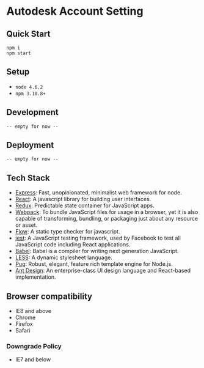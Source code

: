 Autodesk Account Setting
======

## Quick Start

```
npm i
npm start
```

## Setup

- `node 4.6.2`
- `npm 3.10.8+`

## Development

`-- empty for now --`

## Deployment

`-- empty for now --`

## Tech Stack

- [Express](http://expressjs.com/en/4x/api.html): Fast, unopinionated, minimalist web framework for node.
- [React](https://facebook.github.io/react/): A javascript library for building user interfaces.
- [Redux](http://redux.js.org/): Predictable state container for JavaScript apps.
- [Webpack](http://webpack.github.io/docs/): To bundle JavaScript files for usage in a browser, yet it is also capable of transforming, bundling, or packaging just about any resource or asset.
- [Flow](https://flowtype.org/docs/getting-started.html): A static type checker for javascript.
- [jest](https://facebook.github.io/jest/docs/api.html): A JavaScript testing framework, used by Facebook to test all JavaScript code including React applications.
- [Babel](https://babeljs.io/): Babel is a compiler for writing next generation JavaScript.
- [LESS](http://lesscss.org/functions/): A dynamic stylesheet language.
- [Pug](https://pugjs.org/api/getting-started.html): Robust, elegant, feature rich template engine for Node.js.
- [Ant Design](https://ant.design/docs/react/introduce): An enterprise-class UI design language and React-based implementation.

## Browser compatibility

- IE8 and above
- Chrome
- Firefox
- Safari

### Downgrade Policy

- IE7 and below

